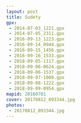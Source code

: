 ```yaml
---
layout: post
title: Sudety
gpx:
 - 2014-07-03_1221.gpx
 - 2014-07-05_2311.gpx
 - 2016-09-13_1223.gpx
 - 2016-09-14_0944.gpx
 - 2016-09-15_1456.gpx
 - 2016-09-16_1533.gpx
 - 2018-09-05-1117.gpx
 - 2018-09-06-0624.gpx
 - 2018-09-06-1537.gpx
 - 2018-09-07-1008.gpx
 - 2018-09-08-1222.gpx
 - 2018-09-09-0954.gpx
mapid: 20160701
cover: 20170812_093344.jpg
photos:
 - 20170812_093344.jpg
---
```


<style>
  #route-info div {
    text-align: center;
  }
</style>

<!--<div id="route-info" style="height: 40px">
  <div id="route-length" style="float: left; width: 25%;">d</div>
  <div id="route-time" style="float: left; width: 25%;">d</div>
  <div id="route-speed" style="float: left; width: 25%;">d</div>
  <div id="route-ascent" style="float: left; width: 25%;">d</div>
</div>-->

<div id="mapid-{{ page.mapid }}" style="width: 100%; height: 400px;"></div>
<script>

  var mymap_{{ page.mapid }} = L.map('mapid-{{ page.mapid }}', {
    attributionControl: false,
    fullscreenControl: {
        pseudoFullscreen: true // if true, fullscreen to page width and height
    }
  }).setView([51.505, -0.09], 13);

	var OpenTopoMap = L.tileLayer('http://{s}.tile.opentopomap.org/{z}/{x}/{y}.png', {
		maxZoom: 17,
		attribution: 'Map data: &copy; <a href="http://www.openstreetmap.org/copyright">OpenStreetMap</a>, <a href="http://viewfinderpanoramas.org">SRTM</a> | Map style: &copy; <a href="https://opentopomap.org">OpenTopoMap</a> (<a href="https://creativecommons.org/licenses/by-sa/3.0/">CC-BY-SA</a>)',
		opacity: 0.5
	});
  
  var Esri_WorldTopoMap = L.tileLayer('http://server.arcgisonline.com/ArcGIS/rest/services/World_Topo_Map/MapServer/tile/{z}/{y}/{x}', {
    attribution: 'Tiles &copy; Esri &mdash; Esri, DeLorme, NAVTEQ, TomTom, Intermap, iPC, USGS, FAO, NPS, NRCAN, GeoBase, Kadaster NL, Ordnance Survey, Esri Japan, METI, Esri China (Hong Kong), and the GIS User Community'
  });
  
  var Esri_WorldImagery = L.tileLayer('http://server.arcgisonline.com/ArcGIS/rest/services/World_Imagery/MapServer/tile/{z}/{y}/{x}', {
    attribution: 'Tiles &copy; Esri &mdash; Source: Esri, i-cubed, USDA, USGS, AEX, GeoEye, Getmapping, Aerogrid, IGN, IGP, UPR-EGP, and the GIS User Community'
  });
  
  OpenTopoMap.addTo(mymap_{{ page.mapid }});
  
{% for gpx in page.gpx %}
  
  var gpx = '{{ site.baseurl }}/public/gpx/{{ gpx }}'; 
  var g = new L.GPX(gpx, {
    async: true,
    marker_options: {
      startIconUrl: '',//'{{ site.baseurl }}/public/images/pin-icon-start.png',
      endIconUrl: '',//'{{ site.baseurl }}/public/images/pin-icon-end.png',
      shadowUrl: ''//'{{ site.baseurl }}/public/images/pin-shadow.png'
    },
    polyline_options: {
      color: "#ff0000",
      opacity: 0.5
    }
  });
  
  g.on('loaded', function(e) {
    mymap_{{ page.mapid }}.fitBounds(e.target.getBounds());
  });
  
  g.addTo(mymap_{{ page.mapid }});
{% endfor %}  

</script>
